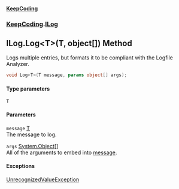 #### [KeepCoding](index.md 'index')
### [KeepCoding](KeepCoding.md 'KeepCoding').[ILog](ILog.md 'KeepCoding.ILog')
## ILog.Log&lt;T&gt;(T, object[]) Method
Logs multiple entries, but formats it to be compliant with the Logfile Analyzer.  
```csharp
void Log<T>(T message, params object[] args);
```
#### Type parameters
<a name='KeepCoding_ILog_Log_T_(T_object__)_T'></a>
`T`  
  
#### Parameters
<a name='KeepCoding_ILog_Log_T_(T_object__)_message'></a>
`message` [T](ILog_Log_HWlPrcOi+ru2nlGrnQnZCg.md#KeepCoding_ILog_Log_T_(T_object__)_T 'KeepCoding.ILog.Log&lt;T&gt;(T, object[]).T')  
The message to log.
  
<a name='KeepCoding_ILog_Log_T_(T_object__)_args'></a>
`args` [System.Object](https://docs.microsoft.com/en-us/dotnet/api/System.Object 'System.Object')[[]](https://docs.microsoft.com/en-us/dotnet/api/System.Array 'System.Array')  
All of the arguments to embed into [message](ILog_Log_HWlPrcOi+ru2nlGrnQnZCg.md#KeepCoding_ILog_Log_T_(T_object__)_message 'KeepCoding.ILog.Log&lt;T&gt;(T, object[]).message').
  
#### Exceptions
[UnrecognizedValueException](UnrecognizedValueException.md 'KeepCoding.Internal.UnrecognizedValueException')  
